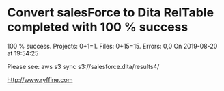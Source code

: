 # Convert salesForce to Dita RelTable completed with 100 % success

100 % success. Projects: 0+1=1.  Files: 0+15=15. Errors: 0,0  On 2019-08-20 at 19:54:25



Please see: aws s3 sync s3://salesforce.dita/results4/

http://www.ryffine.com
